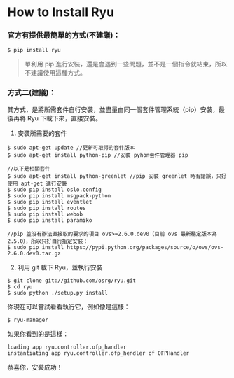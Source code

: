# How to Install Ryu

### 官方有提供最簡單的方式(不建議)：
```shell
$ pip install ryu
```
> 單利用 pip 進行安裝，還是會遇到一些問題，並不是一個指令就結束，所以不建議使用這種方式。

### 方式二(建議)：
其方式，是將所需套件自行安裝，並盡量由同一個套件管理系統（pip）安裝，最後再將 Ryu 下載下來，直接安裝。

1. 安裝所需要的套件
```shell
$ sudo apt-get update //更新可取得的套件版本
$ sudo apt-get install python-pip //安裝 pyhon套件管理器 pip

//以下是相關套件
$ sudo apt-get install python-greenlet //pip 安裝 greenlet 時有錯誤，只好使用 apt-get 進行安裝
$ sudo pip install oslo.config
$ sudo pip install msgpack-python
$ sudo pip install eventlet
$ sudo pip install routes
$ sudo pip install webob
$ sudo pip install paramiko

//pip 並沒有辦法直接取的要求的項目 ovs>=2.6.0.dev0（目前 ovs 最新穩定版本為2.5.0），所以只好自行指定安裝：
$ sudo pip install https://pypi.python.org/packages/source/o/ovs/ovs-2.6.0.dev0.tar.gz
```

2. 利用 git 載下 Ryu，並執行安裝
```shell
$ git clone git://github.com/osrg/ryu.git 
$ cd ryu
$ sudo python ./setup.py install
```
你現在可以嘗試看看執行它，例如像是這樣：
```shell
$ ryu-manager
```
如果你看到的是這樣：
```shell
loading app ryu.controller.ofp_handler
instantiating app ryu.controller.ofp_hendler of OFPHandler
```
恭喜你，安裝成功！
